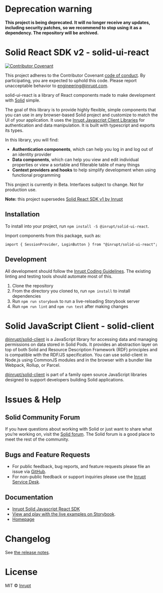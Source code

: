 # Deprecation warning

**This project is being deprecated. It will no longer receive any updates, including security patches, so we recommend to stop using it as a dependency. The repository will be archived.**

# Solid React SDK v2 - solid-ui-react

[![Contributor Covenant](https://img.shields.io/badge/Contributor%20Covenant-2.1-4baaaa.svg)](CODE-OF-CONDUCT.md)

This project adheres to the Contributor Covenant [code of conduct](CODE-OF-CONDUCT.md). By participating, you are expected to uphold this code. Please report unacceptable behavior to [engineering@inrupt.com](mailto:engineering@inrupt.com).

solid-ui-react is a library of React components made to make development with [Solid](https://solidproject.org/) simple.

The goal of this library is to provide highly flexible, simple components that you can use in any browser-based Solid project and customize to match the UI of your application. It uses the [Inrupt Javascript Client Libraries](https://github.com/inrupt/solid-client-js) for authentication and data manipulation. It is built with typescript and exports its types.

In this library, you will find:

- **Authentication components**, which can help you log in and log out of an identity provider
- **Data components**, which can help you view and edit individual properties or view a sortable and filterable table of many things
- **Context providers and hooks** to help simplify development when using functional programming

This project is currently in Beta. Interfaces subject to change. Not for production use.

**Note:** this project supersedes [Solid React SDK v1 by Inrupt](https://github.com/inrupt/solid-react-sdk)

## Installation

To install into your project, run `npm install -S @inrupt/solid-ui-react`.

Import components from this package, such as:

`import { SessionProvider, LoginButton } from "@inrupt/solid-ui-react";`

## Development

All development should follow the [Inrupt Coding Guidelines](https://github.com/inrupt/public-documentation/tree/master/coding-conventions). The existing linting and testing tools should automate most of this.

1. Clone the repository
2. From the directory you cloned to, run `npm install` to install dependencies
3. Run `npm run storybook` to run a live-reloading Storybook server
4. Run `npm run lint` and `npm run test` after making changes

# Solid JavaScript Client - solid-client

[@inrupt/solid-client](https://github.com/inrupt/solid-client-js) is a JavaScript library for accessing data and managing permissions on data stored in Solid Pods. It provides an abstraction layer on top of both Solid and Resource Description Framework (RDF) principles and is compatible with the RDF/JS specification. You can use solid-client in Node.js using CommonJS modules and in the browser with a bundler like Webpack, Rollup, or Parcel.

[@inrupt/solid-client](https://github.com/inrupt/solid-client-js) is part of a family open source JavaScript libraries designed to support developers building Solid applications.

# Issues & Help

## Solid Community Forum

If you have questions about working with Solid or just want to share what you’re working on, visit the [Solid forum](https://forum.solidproject.org/). The Solid forum is a good place to meet the rest of the community.

## Bugs and Feature Requests

- For public feedback, bug reports, and feature requests please file an issue via [GitHub](https://github.com/inrupt/solid-ui-react/issues/).
- For non-public feedback or support inquiries please use the [Inrupt Service Desk](https://inrupt.atlassian.net/servicedesk).

## Documentation

- [Inrupt Solid Javascript React SDK](https://docs.inrupt.com/developer-tools/javascript/react-sdk/)
- [View and play with the live examples on Storybook](https://solid-ui-react.docs.inrupt.com).
- [Homepage](https://docs.inrupt.com/)

# Changelog

See [the release notes](https://github.com/inrupt/solid-ui-react/blob/master/CHANGELOG.md).

# License

MIT © [Inrupt](https://inrupt.com)
